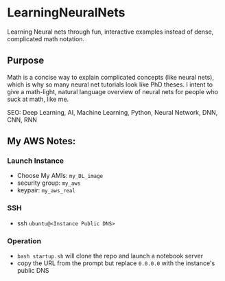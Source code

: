 # LearningNeuralNets

Learning Neural nets through fun, interactive examples instead of dense, complicated math notation.

## Purpose

Math is a concise way to explain complicated concepts (like neural nets), which is why so many neural net tutorials look like PhD theses. I intent to give a math-light, natural language overview of neural nets for people who suck at math, like me.

SEO: Deep Learning, AI, Machine Learning, Python, Neural Network, DNN, CNN, RNN



## My AWS Notes:

### Launch Instance
* Choose My AMIs: `my_DL_image`
* security group: `my_aws`
* keypair: `my_aws_real`

### SSH
* ssh `ubuntu@<Instance Public DNS>`

### Operation
* `bash startup.sh` will clone the repo and launch a notebook server
* copy the URL from the prompt but replace `0.0.0.0` with the instance's public DNS